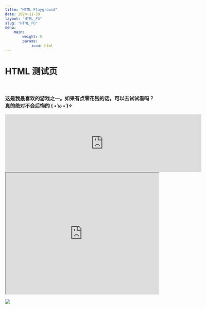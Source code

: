 ```yaml
---
title: "HTML Playground"
date: 2024-11-30
layout: "HTML_PG"
slug: "HTML_PG"
menu:
    main:
        weight: 5
        params: 
            icon: html
---
```


# HTML 测试页
<br>

### 这是我最喜欢的游戏之一。如果有点零花钱的话，可以去试试看吗？真的绝对不会后悔的 ( •̀ ω •́ )✧

<iframe src="https://store.steampowered.com/widget/753640/?t=%E6%AF%8B%E5%BA%B8%E7%BD%AE%E7%96%91%EF%BC%8C%E8%BF%99%E5%B0%B1%E6%98%AF%E6%97%B6%E9%97%B4%E4%B8%8E%E7%A9%BA%E9%97%B4%E7%9A%84%E7%BB%88%E6%9E%81%E6%B5%AA%E6%BC%AB%E5%93%B2%E5%AD%A6%E3%80%82%0A%E4%BA%8E%E4%B8%96%E7%95%8C%E4%B9%8B%E7%BB%88%E7%84%89%E4%B8%8E%E4%BC%8A%E5%A7%8B%EF%BC%8C%E5%92%8C%E5%A4%A7%E5%AE%B6%E4%B8%80%E8%B5%B7%E5%9B%B4%E5%9C%A8%E7%AF%9D%E7%81%AB%E6%97%81%EF%BC%8C%E5%86%8D%E7%83%A4%E4%B8%80%E9%A2%97%E6%A3%89%E8%8A%B1%E7%B3%96%E5%90%A7%E3%80%82" frameborder="0" width="646" height="190"></iframe>

<iframe src="https://www.bilibili.com" width="100%" height="400"></iframe>

<a href="https://osu.ppy.sh/u/C9QuaRtz"><img src="/card?user=C9QuaRtz&mode=std&animation=true" /></a>

